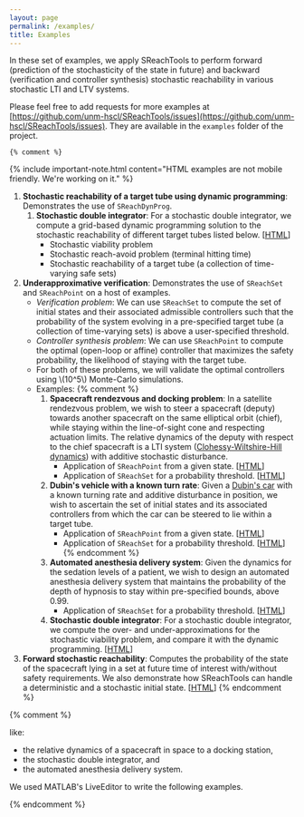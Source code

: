 ```yaml
---
layout: page
permalink: /examples/
title: Examples
---
```


In these set of examples, we apply SReachTools to perform forward (prediction of the stochasticity of the state in future) and backward (verification and controller synthesis) stochastic reachability in various stochastic LTI and LTV systems.

Please feel free to add requests for more examples at [https://github.com/unm-hscl/SReachTools/issues](https://github.com/unm-hscl/SReachTools/issues).
They are available in the `examples` folder of the project. 

    {% comment %}
{% include important-note.html content="HTML examples are not mobile friendly. We're working on it." %}
1. **Stochastic reachability of a target tube using dynamic programming**:  Demonstrates the use of `SReachDynProg`.
    1. **Stochastic double integrator**: For a stochastic double integrator, we compute a grid-based dynamic programming solution to the stochastic reachability of different target tubes listed below.  [[HTML](doubleIntegratorDynamicProgramming.html)]
        - Stochastic viability problem
        - Stochastic reach-avoid problem (terminal hitting time)
        - Stochastic reachability of a target tube (a collection of time-varying safe sets)
1. **Underapproximative verification**: Demonstrates the use of `SReachSet` and `SReachPoint` on a host of examples. 
    - *Verification problem*: We can use `SReachSet` to compute the set of initial states and their associated admissible controllers such that the probability of the system evolving in a pre-specified target tube (a collection of time-varying sets) is above a user-specified threshold. 
    - *Controller synthesis problem*: We can use `SReachPoint` to compute the optimal (open-loop or affine) controller that maximizes the safety probability, the likelihood of staying with the target tube.
    - For both of these problems, we will validate the optimal controllers using \\(10^5\\) Monte-Carlo simulations.
    - Examples: 
    {% comment %}
        1. **Spacecraft rendezvous and docking problem**: In a satellite rendezvous problem, we wish to steer a spacecraft (deputy) towards another spacecraft on the same elliptical orbit (chief), while staying within the line-of-sight cone and respecting actuation limits. The relative dynamics of the deputy with respect to the chief spacecraft is a LTI system ([Clohessy-Wiltshire-Hill dynamics](https://en.wikipedia.org/wiki/Clohessy-Wiltshire_equations)) with additive stochastic disturbance. 
            - Application of `SReachPoint` from a given state. [[HTML](cwhSReachPointDemo.html)]
            - Application of `SReachSet` for a probability threshold. [[HTML](cwhSReachPointDemo.html)]
        1. **Dubin's vehicle with a known turn rate**: Given a [Dubin's car](https://en.wikipedia.org/wiki/Dubins_path) with a known turning rate and additive disturbance in position, we wish to ascertain the set of initial states and its associated controllers from which the car can be steered to lie within a target tube. 
            - Application of `SReachPoint` from a given state. [[HTML](dubinsSReachPointDemo.html)]
            - Application of `SReachSet` for a probability threshold. [[HTML](dubinsSReachSetDemo.html)]
    {% endcomment %}
        1. **Automated anesthesia delivery system**: Given the dynamics for the sedation levels of a patient, we wish to design an automated anesthesia delivery system that maintains the probability of the depth of hypnosis to stay within pre-specified bounds, above 0.99. 
            - Application of `SReachSet` for a probability threshold. [[HTML](AutomatedAnesthesiaDelivery.html)]
        1. **Stochastic double integrator**: For a stochastic double integrator, we compute the over- and under-approximations for the stochastic viability problem, and compare it with the dynamic programming.  [[HTML](lagrangianApproximations.html)]
1. **Forward stochastic reachability**: Computes the probability of the state of the spacecraft lying in a set at future time of interest with/without safety requirements. We also demonstrate how SReachTools can handle a deterministic and a stochastic initial state. [[HTML](forwardStochasticReachCWH.html)] 
    {% endcomment %}

<!-- Add {:target="_blank"} if it is desired that the page opens in a new window.-->


{% comment %}

like:

* the relative dynamics of a spacecraft in space to a docking station,
* the stochastic double integrator, and
* the automated anesthesia delivery system.

We used MATLAB's LiveEditor to write the following examples. 

{% endcomment %}
